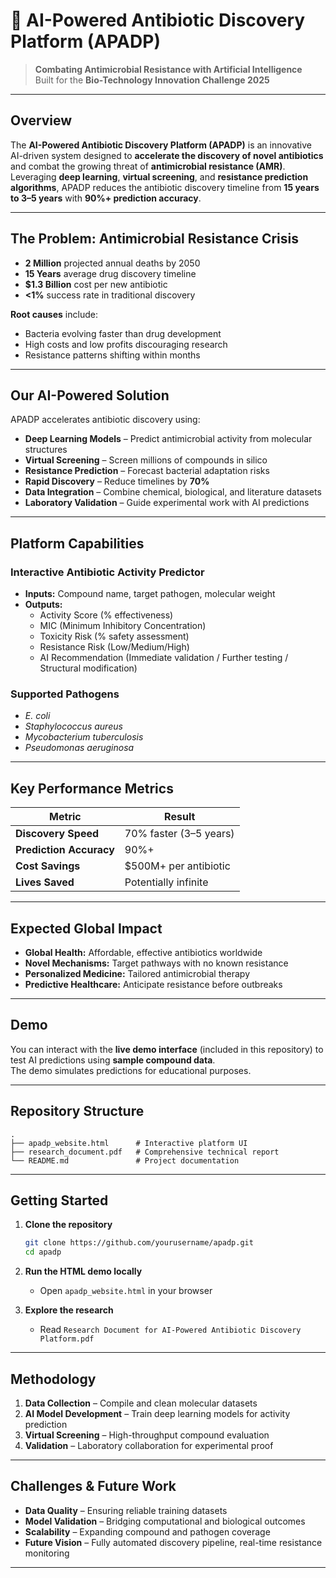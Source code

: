 # 🧬 AI-Powered Antibiotic Discovery Platform (APADP)

> **Combating Antimicrobial Resistance with Artificial Intelligence**  
> Built for the **Bio-Technology Innovation Challenge 2025**

---

##  Overview

The **AI-Powered Antibiotic Discovery Platform (APADP)** is an innovative AI-driven system designed to **accelerate the discovery of novel antibiotics** and combat the growing threat of **antimicrobial resistance (AMR)**.  
Leveraging **deep learning**, **virtual screening**, and **resistance prediction algorithms**, APADP reduces the antibiotic discovery timeline from **15 years to 3–5 years** with **90%+ prediction accuracy**.

---

##  The Problem: Antimicrobial Resistance Crisis

- **2 Million** projected annual deaths by 2050  
- **15 Years** average drug discovery timeline  
- **$1.3 Billion** cost per new antibiotic  
- **<1%** success rate in traditional discovery  

**Root causes** include:
- Bacteria evolving faster than drug development
- High costs and low profits discouraging research
- Resistance patterns shifting within months

---

## Our AI-Powered Solution

APADP accelerates antibiotic discovery using:

- **Deep Learning Models** – Predict antimicrobial activity from molecular structures  
- **Virtual Screening** – Screen millions of compounds in silico  
- **Resistance Prediction** – Forecast bacterial adaptation risks  
- **Rapid Discovery** – Reduce timelines by **70%**  
- **Data Integration** – Combine chemical, biological, and literature datasets  
- **Laboratory Validation** – Guide experimental work with AI predictions  

---

## Platform Capabilities

### Interactive Antibiotic Activity Predictor
- **Inputs:** Compound name, target pathogen, molecular weight  
- **Outputs:**  
  - Activity Score (% effectiveness)  
  - MIC (Minimum Inhibitory Concentration)  
  - Toxicity Risk (% safety assessment)  
  - Resistance Risk (Low/Medium/High)  
  - AI Recommendation (Immediate validation / Further testing / Structural modification)  

### Supported Pathogens
- *E. coli*  
- *Staphylococcus aureus*  
- *Mycobacterium tuberculosis*  
- *Pseudomonas aeruginosa*  

---

## Key Performance Metrics

| Metric                  | Result                  |
|------------------------|------------------------|
| **Discovery Speed**    | 70% faster (3–5 years)  |
| **Prediction Accuracy**| 90%+                   |
| **Cost Savings**       | $500M+ per antibiotic  |
| **Lives Saved**        | Potentially infinite   |

---

## Expected Global Impact

- **Global Health:** Affordable, effective antibiotics worldwide  
- **Novel Mechanisms:** Target pathways with no known resistance  
- **Personalized Medicine:** Tailored antimicrobial therapy  
- **Predictive Healthcare:** Anticipate resistance before outbreaks  

---

##  Demo

You can interact with the **live demo interface** (included in this repository) to test AI predictions using **sample compound data**.  
The demo simulates predictions for educational purposes.

---

##  Repository Structure

```
.
├── apadp_website.html      # Interactive platform UI
├── research_document.pdf   # Comprehensive technical report
└── README.md               # Project documentation
```

---

##  Getting Started

1. **Clone the repository**
   ```bash
   git clone https://github.com/yourusername/apadp.git
   cd apadp
   ```

2. **Run the HTML demo locally**
   - Open `apadp_website.html` in your browser

3. **Explore the research**
   - Read `Research Document for AI-Powered Antibiotic Discovery Platform.pdf`

---

##  Methodology

1. **Data Collection** – Compile and clean molecular datasets  
2. **AI Model Development** – Train deep learning models for activity prediction  
3. **Virtual Screening** – High-throughput compound evaluation  
4. **Validation** – Laboratory collaboration for experimental proof  

---

##  Challenges & Future Work

- **Data Quality** – Ensuring reliable training datasets  
- **Model Validation** – Bridging computational and biological outcomes  
- **Scalability** – Expanding compound and pathogen coverage  
- **Future Vision** – Fully automated discovery pipeline, real-time resistance monitoring  


---

